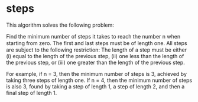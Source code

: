 # steps

This algorithm solves the following problem:

Find the minimum number of steps it takes to reach the number n when starting from zero. The ﬁrst and last steps must be of length one. All steps are subject to the following restriction: The length of a step must be either (i) equal to the length of the previous step, (ii) one less than the length of the previous step, or (iii) one greater than the length of the previous step.

For example, if n = 3, then the minimum number of steps is 3, achieved by taking three steps of length one. If n = 4, then the minimum number of steps is also 3, found by taking a step of length 1, a step of length 2, and then a final step of length 1. 
